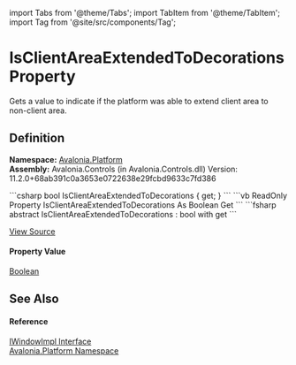 import Tabs from '@theme/Tabs'; 
import TabItem from '@theme/TabItem'; 
import Tag from '@site/src/components/Tag'; 

# IsClientAreaExtendedToDecorations Property


Gets a value to indicate if the platform was able to extend client area to non-client area.



## Definition
**Namespace:** <a href="N_Avalonia_Platform">Avalonia.Platform</a>  
**Assembly:** Avalonia.Controls (in Avalonia.Controls.dll) Version: 11.2.0+68ab391c0a3653e0722638e29fcbd9633c7fd386

<Tabs groupId="api-code-preview">
<TabItem value="csharp" label="C#">
```csharp
bool IsClientAreaExtendedToDecorations { get; }
```
</TabItem>
<TabItem value="vb" label="VB">
```vb
ReadOnly Property IsClientAreaExtendedToDecorations As Boolean
	Get
```
</TabItem>
<TabItem value="fsharp" label="F#">
```fsharp
abstract IsClientAreaExtendedToDecorations : bool with get
```
</TabItem>
</Tabs>



<a href="https://github.com/AvaloniaUI/Avalonia/tree/master/srcAvalonia.Controls/Platform/IWindowImpl.cs" title="View the source code">View Source</a>



#### Property Value
<a href="https://learn.microsoft.com/dotnet/api/system.boolean" target="_blank" rel="noopener noreferrer">Boolean</a>

## See Also


#### Reference
<a href="T_Avalonia_Platform_IWindowImpl">IWindowImpl Interface</a>  
<a href="N_Avalonia_Platform">Avalonia.Platform Namespace</a>  
